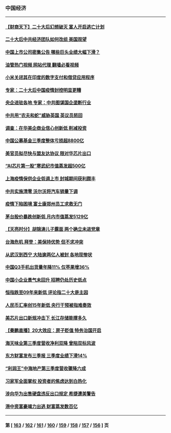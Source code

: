 ### 中国经济
---
#### [【财商天下】二十大后幻想破灭 富人开启逃亡计划](../../pages/ncid283/n13854942.md?10290845) 
#### [二十大后中共经济团队如何改组 美国观望](../../pages/ncid283/n13854967.md?10290845) 
#### [中国上市公司密集公告 哪些巨头业绩大幅下滑？](../../pages/ncid283/n13854949.md?10290845) 
#### [油管热门视频 网站代理 翻墙必看视频](http://132.145.103.77:81/youtube.html?10290845)
#### [小米关闭其在印度的数字支付和借贷应用程序](../../pages/ncid283/n13854939.md?10290845) 
#### [专家：二十大后中国疫情封控明显更糟](../../pages/ncid283/n13854904.md?10290845) 
#### [央企进驻各地 专家：中共图谋国企垄断行业](../../pages/ncid283/n13854554.md?10290845) 
#### [中共用“农夫和蛇”威胁英国 英议员怒回](../../pages/ncid283/n13854850.md?10290845) 
#### [调查：在华美企商业信心创新低 削减投资](../../pages/ncid283/n13854463.md?10290845) 
#### [中国公募基金三季度整体亏损超8800亿](../../pages/ncid283/n13854255.md?10290845) 
#### [美官员拟尽快与盟友达协议 限对华芯片出口](../../pages/ncid283/n13854250.md?10290845) 
#### [“AI芯片第一股”寒武纪市值蒸发超500亿](../../pages/ncid283/n13854246.md?10290845) 
#### [上海疫情保供企业低调上市 封城期间获利颇丰](../../pages/ncid283/n13854232.md?10290845) 
#### [中共实施清零 沃尔沃将汽车销量下调](../../pages/ncid283/n13854166.md?10290845) 
#### [疫情下陷困境 富士康郑州员工求救无门](../../pages/ncid283/n13854156.md?10290845) 
#### [茅台股价暴跌创新低 月内市值蒸发5129亿](../../pages/ncid283/n13854164.md?10290845) 
#### [【天亮时分】胡锦涛儿子露面 两个确立未进党章](../../pages/ncid283/n13854056.md?10290845) 
#### [台海危机 拜登：美保持优势 但不求冲突](../../pages/ncid283/n13854087.md?10290845) 
#### [从武汉到西宁 大陆逾两亿人被封 各地现惨状](../../pages/ncid283/n13853937.md?10290845) 
#### [中国Q3手机出货量年降11% 仅苹果增36%](../../pages/ncid283/n13853847.md?10290845) 
#### [中国小企业景气未回升 招聘仍处历史低点](../../pages/ncid283/n13853802.md?10290845) 
#### [恒指跌至09年来新低 评论指二十大是主因](../../pages/ncid283/n13853778.md?10290845) 
#### [人民币汇率创15年新低 央行干预被指难奏效](../../pages/ncid283/n13853747.md?10290845) 
#### [美芯片出口新规冲击下 长江存储能撑多久](../../pages/ncid283/n13853534.md?10290845) 
#### [【秦鹏直播】20大效应：房子贬值 特务治国开启](../../pages/ncid283/n13853290.md?10290845) 
#### [海天味业第三季度营收净利双降 曾陷双标风波](../../pages/ncid283/n13853505.md?10290845) 
#### [东方财富发布三季报 三季度业绩下滑14%](../../pages/ncid283/n13853482.md?10290845) 
#### [“利润王”中海地产第三季度营收骤降六成](../../pages/ncid283/n13853462.md?10290845) 
#### [习家军全面掌权 投资者的焦虑达到白热化](../../pages/ncid283/n13853461.md?10290845) 
#### [涉向华为出售硬盘违反出口规定 希捷遭美警告](../../pages/ncid283/n13853447.md?10290845) 
#### [港中资富豪竭力出逃 财富蒸发数百亿](../../pages/ncid283/n13852973.md?10290845) 

---
#### 第 [ [163](./163.md?10290845) / [162](./162.md?10290845) / [161](./161.md?10290845) / [160](./160.md?10290845) / [159](./159.md?10290845) / [158](./158.md?10290845) / [157](./157.md?10290845) / [156](./156.md?10290845) ] 页
